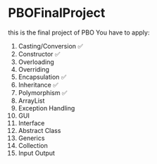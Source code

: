 # PBOFinalProject
this is the final project of PBO
You have to apply:
1. Casting/Conversion ✅
2. Constructor ✅
3. Overloading 
4. Overriding 
5. Encapsulation ✅
6. Inheritance ✅
7. Polymorphism ✅
8. ArrayList 
9. Exception Handling 
10. GUI 
11. Interface 
12. Abstract Class 
13. Generics 
14. Collection 
15. Input Output 
